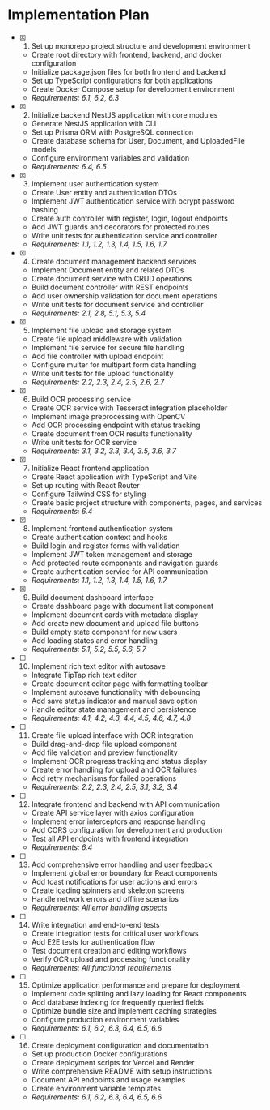 # Implementation Plan

- [x] 1. Set up monorepo project structure and development environment
  - Create root directory with frontend, backend, and docker configuration
  - Initialize package.json files for both frontend and backend
  - Set up TypeScript configurations for both applications
  - Create Docker Compose setup for development environment
  - _Requirements: 6.1, 6.2, 6.3_

- [x] 2. Initialize backend NestJS application with core modules
  - Generate NestJS application with CLI
  - Set up Prisma ORM with PostgreSQL connection
  - Create database schema for User, Document, and UploadedFile models
  - Configure environment variables and validation
  - _Requirements: 6.4, 6.5_

- [x] 3. Implement user authentication system
  - Create User entity and authentication DTOs
  - Implement JWT authentication service with bcrypt password hashing
  - Create auth controller with register, login, logout endpoints
  - Add JWT guards and decorators for protected routes
  - Write unit tests for authentication service and controller
  - _Requirements: 1.1, 1.2, 1.3, 1.4, 1.5, 1.6, 1.7_

- [x] 4. Create document management backend services
  - Implement Document entity and related DTOs
  - Create document service with CRUD operations
  - Build document controller with REST endpoints
  - Add user ownership validation for document operations
  - Write unit tests for document service and controller
  - _Requirements: 2.1, 2.8, 5.1, 5.3, 5.4_

- [x] 5. Implement file upload and storage system
  - Create file upload middleware with validation
  - Implement file service for secure file handling
  - Add file controller with upload endpoint
  - Configure multer for multipart form data handling
  - Write unit tests for file upload functionality
  - _Requirements: 2.2, 2.3, 2.4, 2.5, 2.6, 2.7_

- [x] 6. Build OCR processing service
  - Create OCR service with Tesseract integration placeholder
  - Implement image preprocessing with OpenCV
  - Add OCR processing endpoint with status tracking
  - Create document from OCR results functionality
  - Write unit tests for OCR service
  - _Requirements: 3.1, 3.2, 3.3, 3.4, 3.5, 3.6, 3.7_

- [x] 7. Initialize React frontend application
  - Create React application with TypeScript and Vite
  - Set up routing with React Router
  - Configure Tailwind CSS for styling
  - Create basic project structure with components, pages, and services
  - _Requirements: 6.4_

- [x] 8. Implement frontend authentication system
  - Create authentication context and hooks
  - Build login and register forms with validation
  - Implement JWT token management and storage
  - Add protected route components and navigation guards
  - Create authentication service for API communication
  - _Requirements: 1.1, 1.2, 1.3, 1.4, 1.5, 1.6, 1.7_

- [x] 9. Build document dashboard interface
  - Create dashboard page with document list component
  - Implement document cards with metadata display
  - Add create new document and upload file buttons
  - Build empty state component for new users
  - Add loading states and error handling
  - _Requirements: 5.1, 5.2, 5.5, 5.6, 5.7_

- [ ] 10. Implement rich text editor with autosave
  - Integrate TipTap rich text editor
  - Create document editor page with formatting toolbar
  - Implement autosave functionality with debouncing
  - Add save status indicator and manual save option
  - Handle editor state management and persistence
  - _Requirements: 4.1, 4.2, 4.3, 4.4, 4.5, 4.6, 4.7, 4.8_

- [ ] 11. Create file upload interface with OCR integration
  - Build drag-and-drop file upload component
  - Add file validation and preview functionality
  - Implement OCR progress tracking and status display
  - Create error handling for upload and OCR failures
  - Add retry mechanisms for failed operations
  - _Requirements: 2.2, 2.3, 2.4, 2.5, 3.1, 3.2, 3.4_

- [ ] 12. Integrate frontend and backend with API communication
  - Create API service layer with axios configuration
  - Implement error interceptors and response handling
  - Add CORS configuration for development and production
  - Test all API endpoints with frontend integration
  - _Requirements: 6.4_

- [ ] 13. Add comprehensive error handling and user feedback
  - Implement global error boundary for React components
  - Add toast notifications for user actions and errors
  - Create loading spinners and skeleton screens
  - Handle network errors and offline scenarios
  - _Requirements: All error handling aspects_

- [ ] 14. Write integration and end-to-end tests
  - Create integration tests for critical user workflows
  - Add E2E tests for authentication flow
  - Test document creation and editing workflows
  - Verify OCR upload and processing functionality
  - _Requirements: All functional requirements_

- [ ] 15. Optimize application performance and prepare for deployment
  - Implement code splitting and lazy loading for React components
  - Add database indexing for frequently queried fields
  - Optimize bundle size and implement caching strategies
  - Configure production environment variables
  - _Requirements: 6.1, 6.2, 6.3, 6.4, 6.5, 6.6_

- [ ] 16. Create deployment configuration and documentation
  - Set up production Docker configurations
  - Create deployment scripts for Vercel and Render
  - Write comprehensive README with setup instructions
  - Document API endpoints and usage examples
  - Create environment variable templates
  - _Requirements: 6.1, 6.2, 6.3, 6.4, 6.5, 6.6_